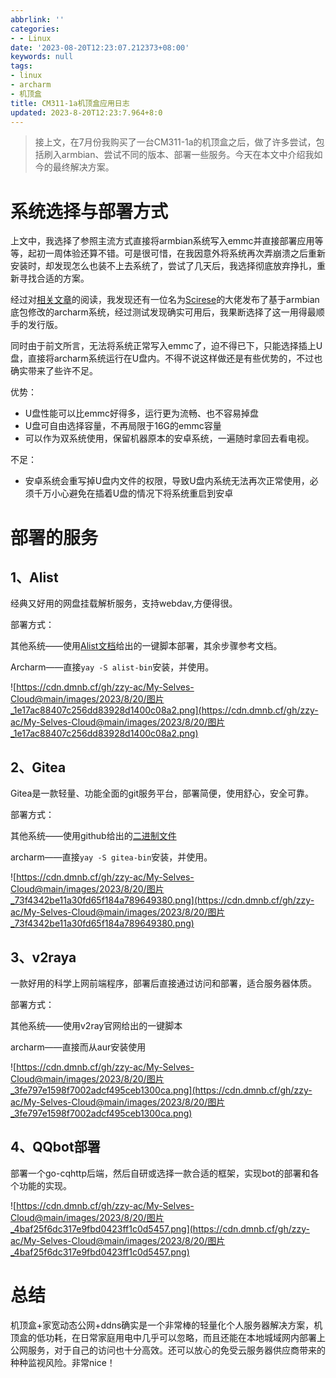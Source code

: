 ```yaml
---
abbrlink: ''
categories:
- - Linux
date: '2023-08-20T12:23:07.212373+08:00'
keywords: null
tags:
- linux
- archarm
- 机顶盒
title: CM311-1a机顶盒应用日志
updated: 2023-8-20T12:23:7.964+8:0
---
```

> 接上文，在7月份我购买了一台CM311-1a的机顶盒之后，做了许多尝试，包括刷入armbian、尝试不同的版本、部署一些服务。今天在本文中介绍我如今的最终解决方案。

# 系统选择与部署方式

上文中，我选择了参照主流方式直接将armbian系统写入emmc并直接部署应用等等，起初一周体验还算不错。可是很可惜，在我因意外将系统再次弄崩溃之后重新安装时，却发现怎么也装不上去系统了，尝试了几天后，我选择彻底放弃挣扎，重新寻找合适的方案。

经过对[相关文章](https://github.com/ophub/amlogic-s9xxx-armbian#other-distributions)的阅读，我发现还有一位名为[Scirese](https://github.com/Scirese)的大佬发布了基于armbian底包修改的archarm系统，经过测试发现确实可用后，我果断选择了这一用得最顺手的发行版。

同时由于前文所言，无法将系统正常写入emmc了，迫不得已下，只能选择插上U盘，直接将archarm系统运行在U盘内。不得不说这样做还是有些优势的，不过也确实带来了些许不足。

优势：

* U盘性能可以比emmc好得多，运行更为流畅、也不容易掉盘
* U盘可自由选择容量，不再局限于16G的emmc容量
* 可以作为双系统使用，保留机器原本的安卓系统，一遍随时拿回去看电视。

不足：

* 安卓系统会重写掉U盘内文件的权限，导致U盘内系统无法再次正常使用，必须千万小心避免在插着U盘的情况下将系统重启到安卓

# 部署的服务

## 1、Alist

经典又好用的网盘挂载解析服务，支持webdav,方便得很。

部署方式：

其他系统——使用[Alist文档](https://alist.nn.ci/zh/guide/install/script.html)给出的一键脚本部署，其余步骤参考文档。

Archarm——直接`yay -S alist-bin`安装，并使用。

![https://cdn.dmnb.cf/gh/zzy-ac/My-Selves-Cloud@main/images/2023/8/20/图片_1e17ac88407c256dd83928d1400c08a2.png](https://cdn.dmnb.cf/gh/zzy-ac/My-Selves-Cloud@main/images/2023/8/20/图片_1e17ac88407c256dd83928d1400c08a2.png)

## 2、Gitea

Gitea是一款轻量、功能全面的git服务平台，部署简便，使用舒心，安全可靠。

部署方式：

其他系统——使用github给出的[二进制文件](https://github.com/go-gitea/gitea/releases/latest)

archarm——直接`yay -S gitea-bin`安装，并使用。

![https://cdn.dmnb.cf/gh/zzy-ac/My-Selves-Cloud@main/images/2023/8/20/图片_73f4342be11a30fd65f184a789649380.png](https://cdn.dmnb.cf/gh/zzy-ac/My-Selves-Cloud@main/images/2023/8/20/图片_73f4342be11a30fd65f184a789649380.png)

## 3、v2raya

一款好用的科学上网前端程序，部署后直接通过访问和部署，适合服务器体质。

部署方式：

其他系统——使用v2ray官网给出的一键脚本

archarm——直接而从aur安装使用

![https://cdn.dmnb.cf/gh/zzy-ac/My-Selves-Cloud@main/images/2023/8/20/图片_3fe797e1598f7002adcf495ceb1300ca.png](https://cdn.dmnb.cf/gh/zzy-ac/My-Selves-Cloud@main/images/2023/8/20/图片_3fe797e1598f7002adcf495ceb1300ca.png)

## 4、QQbot部署

部署一个go-cqhttp后端，然后自研或选择一款合适的框架，实现bot的部署和各个功能的实现。

![https://cdn.dmnb.cf/gh/zzy-ac/My-Selves-Cloud@main/images/2023/8/20/图片_4baf25f6dc317e9fbd0423ff1c0d5457.png](https://cdn.dmnb.cf/gh/zzy-ac/My-Selves-Cloud@main/images/2023/8/20/图片_4baf25f6dc317e9fbd0423ff1c0d5457.png)

# 总结

机顶盒+家宽动态公网+ddns确实是一个非常棒的轻量化个人服务器解决方案，机顶盒的低功耗，在日常家庭用电中几乎可以忽略，而且还能在本地城域网内部署上公网服务，对于自己的访问也十分高效。还可以放心的免受云服务器供应商带来的种种监视风险。非常nice！
